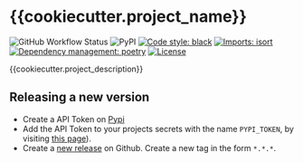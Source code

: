 # {{cookiecutter.project_name}}

![GitHub Workflow Status](https://img.shields.io/github/workflow/status/{{cookiecutter.github_author_handle}}/{{cookiecutter.project_name}}/merge-to-main)
![PyPI](https://img.shields.io/pypi/v/{{cookiecutter.project_name}})
[![Code style: black](https://img.shields.io/badge/code%20style-black-000000.svg)](https://github.com/psf/black)
[![Imports: isort](https://img.shields.io/badge/%20imports-isort-%231674b1)](https://pycqa.github.io/isort/)
[![Dependency management: poetry](https://img.shields.io/badge/tool-poetry-orange)](https://pycqa.github.io/isort/)
[![License](https://img.shields.io/github/license/{{cookiecutter.github_author_handle}}/{{cookiecutter.project_name}})](https://github.com/{{cookiecutter.github_author_handle}}/{{cookiecutter.project_name}}/blob/main/LICENSE)

{{cookiecutter.project_description}}


## Releasing a new version

- Create a API Token on [Pypi](https://pypi.org/)
- Add the API Token to your projects secrets with the name `PYPI_TOKEN`, by visiting [this page](https://github.com/{{cookiecutter.github_author_handle}}/{{cookiecutter.project_name}}/settings/secrets/actions/new)).
- Create a [new release](https://github.com/{{cookiecutter.github_author_handle}}/{{cookiecutter.project_name}}/releases/new) on Github. Create a new tag in the form `*.*.*`.